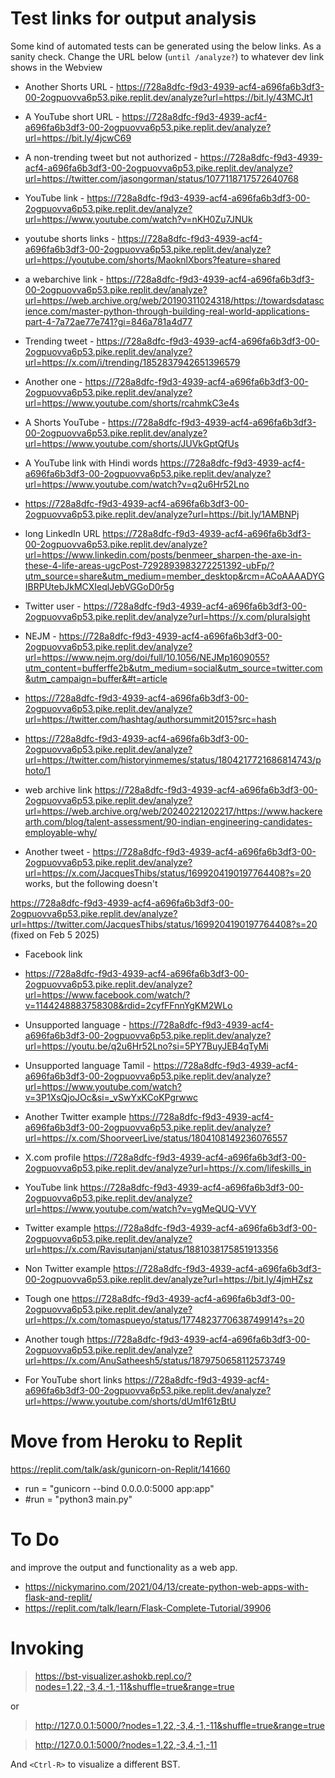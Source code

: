 
# Test links for output analysis 

Some kind of automated tests can be generated using the below links. As a sanity check. Change the URL below (```until /analyze?```) to whatever dev link shows in the Webview

- Another Shorts URL - https://728a8dfc-f9d3-4939-acf4-a696fa6b3df3-00-2ogpuovva6p53.pike.replit.dev/analyze?url=https://bit.ly/43MCJt1


- A YouTube short URL - https://728a8dfc-f9d3-4939-acf4-a696fa6b3df3-00-2ogpuovva6p53.pike.replit.dev/analyze?url=https://bit.ly/4jcwC69

- A non-trending tweet but not authorized - 
https://728a8dfc-f9d3-4939-acf4-a696fa6b3df3-00-2ogpuovva6p53.pike.replit.dev/analyze?url=https://twitter.com/jasongorman/status/1077118717572640768 


- YouTube link -  https://728a8dfc-f9d3-4939-acf4-a696fa6b3df3-00-2ogpuovva6p53.pike.replit.dev/analyze?url=https://www.youtube.com/watch?v=nKH0Zu7JNUk

- youtube shorts links - https://728a8dfc-f9d3-4939-acf4-a696fa6b3df3-00-2ogpuovva6p53.pike.replit.dev/analyze?url=https://youtube.com/shorts/MaoknlXbors?feature=shared

- a webarchive link - https://728a8dfc-f9d3-4939-acf4-a696fa6b3df3-00-2ogpuovva6p53.pike.replit.dev/analyze?url=https://web.archive.org/web/20190311024318/https://towardsdatascience.com/master-python-through-building-real-world-applications-part-4-7a72ae77e741?gi=846a781a4d77

- Trending tweet - https://728a8dfc-f9d3-4939-acf4-a696fa6b3df3-00-2ogpuovva6p53.pike.replit.dev/analyze?url=https://x.com/i/trending/1852837942651396579

- Another one - https://728a8dfc-f9d3-4939-acf4-a696fa6b3df3-00-2ogpuovva6p53.pike.replit.dev/analyze?url=https://www.youtube.com/shorts/rcahmkC3e4s

- A Shorts YouTube - https://728a8dfc-f9d3-4939-acf4-a696fa6b3df3-00-2ogpuovva6p53.pike.replit.dev/analyze?url=https://www.youtube.com/shorts/JUVkGptQfUs

- A YouTube link with Hindi words https://728a8dfc-f9d3-4939-acf4-a696fa6b3df3-00-2ogpuovva6p53.pike.replit.dev/analyze?url=https://www.youtube.com/watch?v=q2u6Hr52Lno


- https://728a8dfc-f9d3-4939-acf4-a696fa6b3df3-00-2ogpuovva6p53.pike.replit.dev/analyze?url=https://bit.ly/1AMBNPj

- long LinkedIn URL https://728a8dfc-f9d3-4939-acf4-a696fa6b3df3-00-2ogpuovva6p53.pike.replit.dev/analyze?url=https://www.linkedin.com/posts/benmeer_sharpen-the-axe-in-these-4-life-areas-ugcPost-7292893983272251392-ubFp/?utm_source=share&utm_medium=member_desktop&rcm=ACoAAAADYGIBRPUtebJkMCXIeqlJebVGGoD0r5g


- Twitter user - https://728a8dfc-f9d3-4939-acf4-a696fa6b3df3-00-2ogpuovva6p53.pike.replit.dev/analyze?url=https://x.com/pluralsight 
- NEJM - https://728a8dfc-f9d3-4939-acf4-a696fa6b3df3-00-2ogpuovva6p53.pike.replit.dev/analyze?url=https://www.nejm.org/doi/full/10.1056/NEJMp1609055?utm_content=bufferffe2b&utm_medium=social&utm_source=twitter.com&utm_campaign=buffer&#t=article

- https://728a8dfc-f9d3-4939-acf4-a696fa6b3df3-00-2ogpuovva6p53.pike.replit.dev/analyze?url=https://twitter.com/hashtag/authorsummit2015?src=hash


- https://728a8dfc-f9d3-4939-acf4-a696fa6b3df3-00-2ogpuovva6p53.pike.replit.dev/analyze?url=https://twitter.com/historyinmemes/status/1804217721686814743/photo/1

- web archive link https://728a8dfc-f9d3-4939-acf4-a696fa6b3df3-00-2ogpuovva6p53.pike.replit.dev/analyze?url=https://web.archive.org/web/20240221202217/https://www.hackerearth.com/blog/talent-assessment/90-indian-engineering-candidates-employable-why/

- Another tweet - https://728a8dfc-f9d3-4939-acf4-a696fa6b3df3-00-2ogpuovva6p53.pike.replit.dev/analyze?url=https://x.com/JacquesThibs/status/1699204190197764408?s=20
works, but the following doesn't

https://728a8dfc-f9d3-4939-acf4-a696fa6b3df3-00-2ogpuovva6p53.pike.replit.dev/analyze?url=https://twitter.com/JacquesThibs/status/1699204190197764408?s=20  (fixed on Feb 5 2025)


- Facebook link
- https://728a8dfc-f9d3-4939-acf4-a696fa6b3df3-00-2ogpuovva6p53.pike.replit.dev/analyze?url=https://www.facebook.com/watch/?v=1144248883758308&rdid=2cyfFFnnYgKM2WLo

- Unsupported language - https://728a8dfc-f9d3-4939-acf4-a696fa6b3df3-00-2ogpuovva6p53.pike.replit.dev/analyze?url=https://youtu.be/q2u6Hr52Lno?si=5PY7BuyJEB4qTyMi
- Unsupported language Tamil - https://728a8dfc-f9d3-4939-acf4-a696fa6b3df3-00-2ogpuovva6p53.pike.replit.dev/analyze?url=https://www.youtube.com/watch?v=3P1XsQjoJOc&si=_vSwYxKCoKPgrwwc 
- Another Twitter example https://728a8dfc-f9d3-4939-acf4-a696fa6b3df3-00-2ogpuovva6p53.pike.replit.dev/analyze?url=https://x.com/ShoorveerLive/status/1804108149236076557

- X.com profile https://728a8dfc-f9d3-4939-acf4-a696fa6b3df3-00-2ogpuovva6p53.pike.replit.dev/analyze?url=https://x.com/lifeskills_in 
- YouTube link https://728a8dfc-f9d3-4939-acf4-a696fa6b3df3-00-2ogpuovva6p53.pike.replit.dev/analyze?url=https://www.youtube.com/watch?v=ygMeQUQ-VVY 
- Twitter example https://728a8dfc-f9d3-4939-acf4-a696fa6b3df3-00-2ogpuovva6p53.pike.replit.dev/analyze?url=https://x.com/Ravisutanjani/status/1881038175851913356

- Non Twitter example https://728a8dfc-f9d3-4939-acf4-a696fa6b3df3-00-2ogpuovva6p53.pike.replit.dev/analyze?url=https://bit.ly/4jmHZsz

- Tough one https://728a8dfc-f9d3-4939-acf4-a696fa6b3df3-00-2ogpuovva6p53.pike.replit.dev/analyze?url=https://x.com/tomaspueyo/status/1774823770638749914?s=20

- Another tough https://728a8dfc-f9d3-4939-acf4-a696fa6b3df3-00-2ogpuovva6p53.pike.replit.dev/analyze?url=https://x.com/AnuSatheesh5/status/1879750658112573749

- For YouTube short links
https://728a8dfc-f9d3-4939-acf4-a696fa6b3df3-00-2ogpuovva6p53.pike.replit.dev/analyze?url=https://www.youtube.com/shorts/dUm1f61zBtU


# Move from Heroku to Replit

https://replit.com/talk/ask/gunicorn-on-Replit/141660

 - run = "gunicorn --bind 0.0.0.0:5000 app:app"
 - #run = "python3 main.py"

# To Do 


and improve the output and functionality as a web app. 
 - https://nickymarino.com/2021/04/13/create-python-web-apps-with-flask-and-replit/
 - https://replit.com/talk/learn/Flask-Complete-Tutorial/39906

# Invoking

> https://bst-visualizer.ashokb.repl.co/?nodes=1,22,-3,4,-1,-11&shuffle=true&range=true

or 

> http://127.0.0.1:5000/?nodes=1,22,-3,4,-1,-11&shuffle=true&range=true

> http://127.0.0.1:5000/?nodes=1,22,-3,4,-1,-11

And ```<Ctrl-R>``` to visualize a different BST. 

